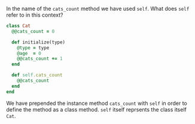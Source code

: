 In the name of the `cats_count` method we have used `self`. What does `self` refer to in this context?

```ruby
class Cat
  @@cats_count = 0

  def initialize(type)
    @type = type
    @age  = 0
    @@cats_count += 1
  end

  def self.cats_count
    @@cats_count
  end
end
```

We have prepended the instance method `cats_count` with `self` in order to define the method as a class method.  `self` itself reprsents the class itself `Cat`.